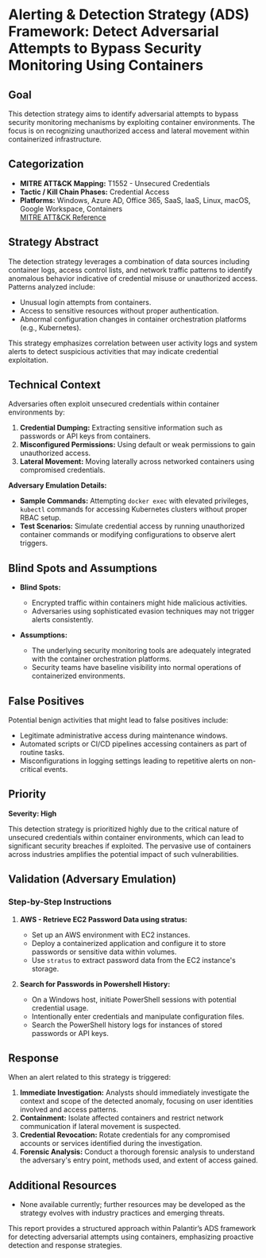 # Alerting & Detection Strategy (ADS) Framework: Detect Adversarial Attempts to Bypass Security Monitoring Using Containers

## Goal
This detection strategy aims to identify adversarial attempts to bypass security monitoring mechanisms by exploiting container environments. The focus is on recognizing unauthorized access and lateral movement within containerized infrastructure.

## Categorization

- **MITRE ATT&CK Mapping:** T1552 - Unsecured Credentials
- **Tactic / Kill Chain Phases:** Credential Access
- **Platforms:** Windows, Azure AD, Office 365, SaaS, IaaS, Linux, macOS, Google Workspace, Containers  
  [MITRE ATT&CK Reference](https://attack.mitre.org/techniques/T1552)

## Strategy Abstract

The detection strategy leverages a combination of data sources including container logs, access control lists, and network traffic patterns to identify anomalous behavior indicative of credential misuse or unauthorized access. Patterns analyzed include:

- Unusual login attempts from containers.
- Access to sensitive resources without proper authentication.
- Abnormal configuration changes in container orchestration platforms (e.g., Kubernetes).
  
This strategy emphasizes correlation between user activity logs and system alerts to detect suspicious activities that may indicate credential exploitation.

## Technical Context

Adversaries often exploit unsecured credentials within container environments by:

1. **Credential Dumping:** Extracting sensitive information such as passwords or API keys from containers.
2. **Misconfigured Permissions:** Using default or weak permissions to gain unauthorized access.
3. **Lateral Movement:** Moving laterally across networked containers using compromised credentials.

**Adversary Emulation Details:**

- **Sample Commands:** Attempting `docker exec` with elevated privileges, `kubectl` commands for accessing Kubernetes clusters without proper RBAC setup.
- **Test Scenarios:** Simulate credential access by running unauthorized container commands or modifying configurations to observe alert triggers.

## Blind Spots and Assumptions

- **Blind Spots:**
  - Encrypted traffic within containers might hide malicious activities.
  - Adversaries using sophisticated evasion techniques may not trigger alerts consistently.

- **Assumptions:**
  - The underlying security monitoring tools are adequately integrated with the container orchestration platforms.
  - Security teams have baseline visibility into normal operations of containerized environments.

## False Positives

Potential benign activities that might lead to false positives include:

- Legitimate administrative access during maintenance windows.
- Automated scripts or CI/CD pipelines accessing containers as part of routine tasks.
- Misconfigurations in logging settings leading to repetitive alerts on non-critical events.

## Priority

**Severity: High**

This detection strategy is prioritized highly due to the critical nature of unsecured credentials within container environments, which can lead to significant security breaches if exploited. The pervasive use of containers across industries amplifies the potential impact of such vulnerabilities.

## Validation (Adversary Emulation)

### Step-by-Step Instructions

1. **AWS - Retrieve EC2 Password Data using stratus:**
   - Set up an AWS environment with EC2 instances.
   - Deploy a containerized application and configure it to store passwords or sensitive data within volumes.
   - Use `stratus` to extract password data from the EC2 instance's storage.

2. **Search for Passwords in Powershell History:**
   - On a Windows host, initiate PowerShell sessions with potential credential usage.
   - Intentionally enter credentials and manipulate configuration files.
   - Search the PowerShell history logs for instances of stored passwords or API keys.

## Response

When an alert related to this strategy is triggered:

1. **Immediate Investigation:** Analysts should immediately investigate the context and scope of the detected anomaly, focusing on user identities involved and access patterns.
2. **Containment:** Isolate affected containers and restrict network communication if lateral movement is suspected.
3. **Credential Revocation:** Rotate credentials for any compromised accounts or services identified during the investigation.
4. **Forensic Analysis:** Conduct a thorough forensic analysis to understand the adversary's entry point, methods used, and extent of access gained.

## Additional Resources

- None available currently; further resources may be developed as the strategy evolves with industry practices and emerging threats.

This report provides a structured approach within Palantir’s ADS framework for detecting adversarial attempts using containers, emphasizing proactive detection and response strategies.